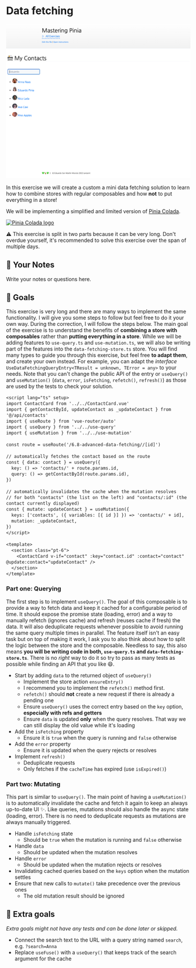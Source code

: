 # Data fetching

<picture>
  <source srcset="./.internal/screenshot-dark.png" media="(prefers-color-scheme: dark)">
  <img src="./.internal/screenshot-light.png">
</picture>

In this exercise we will create a custom a mini data fetching solution to learn how to combine stores with regular
composables and how **not** to put everything in a store!

We will be implementing a simplified and limited version of [Pinia Colada](https://github.com/posva/pinia-colada).

<a href="https://github.com/posva/pinia-colada">
  <img src="https://github.com/posva/pinia-colada/assets/664177/02011637-f94d-4a35-854a-02f7aed86a3c" class="instructions-raw-img" style="width: 100px;" alt="Pinia Colada logo">
</a>

⚠️ This exercise is split in two parts because it can be very long. Don't overdue yourself, it's recommended to solve
this exercise over the span of multiple days.

## 📝 Your Notes

Write your notes or questions here.

## 🎯 Goals

This exercise is very long and there are many ways to implement the same functionality. I will give you some steps to
follow but feel free to do it your own way. During the correction, I will follow the steps below. The main goal of the
exercise is to understand the benefits of **combining a store with composables** rather than **putting everything in a
store**. While we will be adding features to `use-query.ts` and `use-mutation.ts`, we will also be writing part of the
features into the `data-fetching-store.ts` store. You will find many types to guide you through this exercise, but feel
free **to adapt them**, and create your own instead. For example, you can adapt the _interface_
` UseDataFetchingQueryEntry<TResult = unknown, TError = any>` to your needs. Note that you can't change the public API
of the entry or `useQuery()` and `useMutation()` (`data`, `error`, `isFetching`, `refetch()`, `refresh()`) as those are
used by the tests to check your solution.

```vue
<script lang="ts" setup>
import ContactCard from '../../ContactCard.vue'
import { getContactById, updateContact as _updateContact } from '@/api/contacts'
import { useRoute } from 'vue-router/auto'
import { useQuery } from '../../use-query'
import { useMutation } from '../../use-mutation'

const route = useRoute('/6.8-advanced-data-fetching//[id]')

// automatically fetches the contact based on the route
const { data: contact } = useQuery({
  key: () => 'contacts/' + route.params.id,
  query: () => getContactById(route.params.id),
})

// automatically invalidates the cache when the mutation resolves
// for both "contacts" (the list on the left) and "contacts/:id" (the contact currently displayed)
const { mutate: updateContact } = useMutation({
  keys: ['contacts', ({ variables: [{ id }] }) => 'contacts/' + id],
  mutation: _updateContact,
})
</script>

<template>
  <section class="pt-6">
    <ContactCard v-if="contact" :key="contact.id" :contact="contact" @update:contact="updateContact" />
  </section>
</template>
```

### Part one: Querying

The first step is to implement `useQuery()`. The goal of this composable is to provide a way to fetch data and keep it
cached for a configurable period of time. It should expose the promise state (loading, error) and a way to manually
refetch (ignores cache) and refresh (reuses cache if fresh) the data. It will also deduplicate requests whenever
possible to avoid running the same query multiple times in parallel. The feature itself isn't an easy task but on top of
making it work, I ask you to also think about how to split the logic between the store and the composable. Needless to
say, this also means **you will be writing code in both, `use-query.ts` and `data-fetching-store.ts`**. There is no
_right_ way to do it so try to pass as many tests as possible while finding an API that you like 😄.

- Start by adding `data` to the returned object of `useQuery()`
  - Implement the store action `ensureEntry()`
  - I recommend you to implement the `refetch()` method first.
  - `refetch()` should **not** create a new request if there is already a pending one
  - Ensure `useQuery()` uses the correct entry based on the `key` option, **especially with refs and getters**
  - Ensure `data` is updated **only** when the query resolves. That way we can still display the old value while it's
    loading
- Add the `isFetching` property
  - Ensure it is `true` when the query is running and `false` otherwise
- Add the `error` property
  - Ensure it is updated when the query rejects or resolves
- Implement `refresh()`
  - Deduplicate requests
  - Only fetches if the `cacheTime` has expired (use `isExpired()`)

### Part two: Mutating

This part is similar to `useQuery()`. The main point of having a `useMutation()` is to automatically invalidate the
cache and fetch it again to keep an always up-to-date UI ✨. Like queries, mutations should also handle the async state
(loading, error). There is no need to deduplicate requests as mutations are always manually triggered.

- Handle `isFetching` state
  - Should be `true` when the mutation is running and `false` otherwise
- Handle `data`
  - Should be updated when the mutation resolves
- Handle `error`
  - Should be updated when the mutation rejects or resolves
- Invalidating cached queries based on the `keys` option when the mutation settles
- Ensure that new calls to `mutate()` take precedence over the previous ones
  - The old mutation result should be ignored

## 💪 Extra goals

_Extra goals might not have any tests and can be done later or skipped._

- Connect the search text to the URL with a query string named `search`, e.g. `?search=Anna`
- Replace `useFuse()` with a `useQuery()` that keeps track of the search argument for the cache
